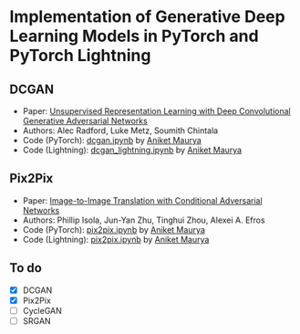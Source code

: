 # Implementation of Generative Deep Learning Models in PyTorch and PyTorch Lightning

## DCGAN
- Paper: [Unsupervised Representation Learning with Deep Convolutional Generative Adversarial Networks](https://arxiv.org/abs/1511.06434)
- Authors: Alec Radford, Luke Metz, Soumith Chintala
- Code (PyTorch): [dcgan.ipynb](DCGAN/dcgan.ipynb) by [Aniket Maurya](http://aniketmaurya.ml)
- Code (Lightning): [dcgan_lightning.ipynb](DCGAN/dcgan_lightning.ipynb) by [Aniket Maurya](http://aniketmaurya.ml)

## Pix2Pix
- Paper: [Image-to-Image Translation with Conditional Adversarial Networks](https://arxiv.org/abs/1611.07004)
- Authors: Phillip Isola, Jun-Yan Zhu, Tinghui Zhou, Alexei A. Efros
- Code (PyTorch): [pix2pix.ipynb](pix2pix/Pix2Pix_pytorch.ipynb) by [Aniket Maurya](http://aniketmaurya.ml)
- Code (Lightning): [pix2pix.ipynb](pix2pix/Pix2Pix_pytorch.ipynb) by [Aniket Maurya](http://aniketmaurya.ml)



## To do
- [x] DCGAN
- [x] Pix2Pix
- [ ] CycleGAN
- [ ] SRGAN
